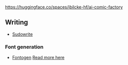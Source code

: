 
https://huggingface.co/spaces/jbilcke-hf/ai-comic-factory

## Writing

- [Sudowrite](https://www.sudowrite.com/)


### Font generation
- [Fontogen](https://github.com/SerCeMan/fontogen) [Read more here](https://serce.me/posts/02-10-2023-hey-computer-make-me-a-font)
